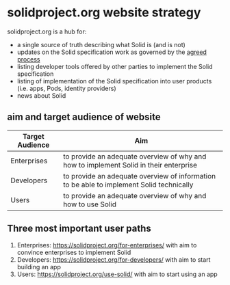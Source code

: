 # solidproject.org website strategy

solidproject.org is a hub for:
* a single source of truth describing what Solid is (and is not)
* updates on the Solid specification work as governed by the [agreed process](https://github.com/solid/process)
* listing developer tools offered by other parties to implement the Solid specification
* listing of implementation of the Solid specification into user products (i.e. apps, Pods, identity providers)
* news about Solid

## aim and target audience of website

| Target Audience  | Aim |
| ------------- | ------------- |
| Enterprises  | to provide an adequate overview of why and how to implement Solid in their enterprise  |
| Developers | to provide an adequate overview of information to be able to implement Solid technically  |
| Users  | to provide an adequate overview of why and how to use Solid  |

## Three most important user paths
1. Enterprises: https://solidproject.org/for-enterprises/ with aim to convince enterprises to implement Solid
2. Developers: https://solidproject.org/for-developers/ with aim to start building an app
3. Users: https://solidproject.org/use-solid/ with aim to start using an app
